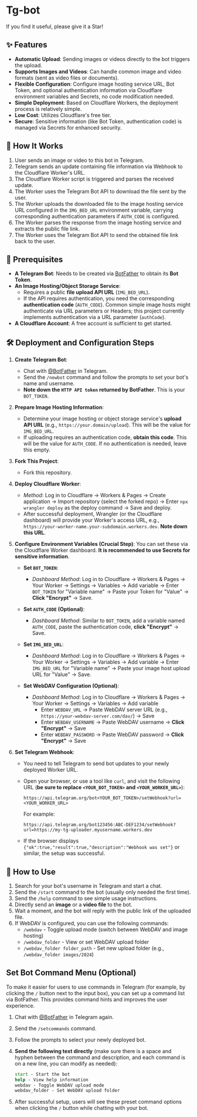 # Tg-bot

If you find it useful, please give it a Star!

## ✨ Features

*   **Automatic Upload**: Sending images or videos directly to the bot triggers the upload.
*   **Supports Images and Videos**: Can handle common image and video formats (sent as video files or documents).
*   **Flexible Configuration**: Configure image hosting service URL, Bot Token, and optional authentication information via Cloudflare environment variables and Secrets, no code modification needed.
*   **Simple Deployment**: Based on Cloudflare Workers, the deployment process is relatively simple.
*   **Low Cost**: Utilizes Cloudflare's free tier.
*   **Secure**: Sensitive information (like Bot Token, authentication code) is managed via Secrets for enhanced security.

## 🚀 How It Works

1.  User sends an image or video to this bot in Telegram.
2.  Telegram sends an update containing file information via Webhook to the Cloudflare Worker's URL.
3.  The Cloudflare Worker script is triggered and parses the received update.
4.  The Worker uses the Telegram Bot API to download the file sent by the user.
5.  The Worker uploads the downloaded file to the image hosting service URL configured in the `IMG_BED_URL` environment variable, carrying corresponding authentication parameters if `AUTH_CODE` is configured.
6.  The Worker parses the response from the image hosting service and extracts the public file link.
7.  The Worker uses the Telegram Bot API to send the obtained file link back to the user.

## 🔧 Prerequisites

*   **A Telegram Bot**: Needs to be created via [BotFather](https://t.me/BotFather) to obtain its **Bot Token**.
*   **An Image Hosting/Object Storage Service**:
    *   Requires a public **file upload API URL** (`IMG_BED_URL`).
    *   If the API requires authentication, you need the corresponding **authentication code** (`AUTH_CODE`). Common simple image hosts might authenticate via URL parameters or Headers; this project currently implements authentication via a URL parameter (`authCode`).
*   **A Cloudflare Account**: A free account is sufficient to get started.

## 🛠️ Deployment and Configuration Steps

1.  **Create Telegram Bot**:
    *   Chat with [@BotFather](https://t.me/BotFather) in Telegram.
    *   Send the `/newbot` command and follow the prompts to set your bot's name and username.
    *   **Note down the `HTTP API token` returned by BotFather**. This is your `BOT_TOKEN`.

2.  **Prepare Image Hosting Information**:
    *   Determine your image hosting or object storage service's **upload API URL** (e.g., `https://your.domain/upload`). This will be the value for `IMG_BED_URL`.
    *   If uploading requires an authentication code, **obtain this code**. This will be the value for `AUTH_CODE`. If no authentication is needed, leave this empty.

3.  **Fork This Project**:
    *   Fork this repository.

4.  **Deploy Cloudflare Worker**:
    *   *Method*: Log in to Cloudflare -> Workers & Pages -> Create application -> Import repository (select the forked repo) -> Enter `npx wrangler deploy` as the deploy command -> Save and deploy.
    *   After successful deployment, Wrangler (or the Cloudflare dashboard) will provide your Worker's access URL, e.g., `https://your-worker-name.your-subdomain.workers.dev`. **Note down this URL**.

5.  **Configure Environment Variables (Crucial Step)**:
    You can set these via the Cloudflare Worker dashboard. **It is recommended to use Secrets for sensitive information**.

    *   **Set `BOT_TOKEN`**:
        *   *Dashboard Method*: Log in to Cloudflare -> Workers & Pages -> Your Worker -> Settings -> Variables -> Add variable -> Enter `BOT_TOKEN` for "Variable name" -> Paste your Token for "Value" -> **Click "Encrypt"** -> Save.

    *   **Set `AUTH_CODE` (Optional)**:
        *   *Dashboard Method*: Similar to `BOT_TOKEN`, add a variable named `AUTH_CODE`, paste the authentication code, **click "Encrypt"** -> Save.

    *   **Set `IMG_BED_URL`**:
        *   *Dashboard Method*: Log in to Cloudflare -> Workers & Pages -> Your Worker -> Settings -> Variables -> Add variable -> Enter `IMG_BED_URL` for "Variable name" -> Paste your image host upload URL for "Value" -> Save.

    *   **Set WebDAV Configuration (Optional)**:
        *   *Dashboard Method*: Log in to Cloudflare -> Workers & Pages -> Your Worker -> Settings -> Variables -> Add variable
            * Enter `WEBDAV_URL` -> Paste WebDAV server URL (e.g., `https://your-webdav-server.com/dav/`) -> Save
            * Enter `WEBDAV_USERNAME` -> Paste WebDAV username -> **Click "Encrypt"** -> Save
            * Enter `WEBDAV_PASSWORD` -> Paste WebDAV password -> **Click "Encrypt"** -> Save

6.  **Set Telegram Webhook**:
    *   You need to tell Telegram to send bot updates to your newly deployed Worker URL.
    *   Open your browser, or use a tool like `curl`, and visit the following URL (**be sure to replace `<YOUR_BOT_TOKEN>` and `<YOUR_WORKER_URL>`**):

        ``` url
        https://api.telegram.org/bot<YOUR_BOT_TOKEN>/setWebhook?url=<YOUR_WORKER_URL>
        ```

        For example:

        ``` url
        https://api.telegram.org/bot123456:ABC-DEF1234/setWebhook?url=https://my-tg-uploader.myusername.workers.dev
        ```

    *   If the browser displays `{"ok":true,"result":true,"description":"Webhook was set"}` or similar, the setup was successful.

## 💬 How to Use

1.  Search for your bot's username in Telegram and start a chat.
2.  Send the `/start` command to the bot (usually only needed the first time).
3.  Send the `/help` command to see simple usage instructions.
4.  Directly send an **image** or a **video file** to the bot.
5.  Wait a moment, and the bot will reply with the public link of the uploaded file.
6.  If WebDAV is configured, you can use the following commands:
    - `/webdav` - Toggle upload mode (switch between WebDAV and image hosting)
    - `/webdav_folder` - View or set WebDAV upload folder
    - `/webdav_folder folder_path` - Set new upload folder (e.g., `/webdav_folder images/2024`)

## Set Bot Command Menu (Optional)

To make it easier for users to use commands in Telegram (for example, by clicking the `/` button next to the input box), you can set up a command list via BotFather. This provides command hints and improves the user experience.

1.  Chat with [@BotFather](https://t.me/BotFather) in Telegram again.
2.  Send the `/setcommands` command.
3.  Follow the prompts to select your newly deployed bot.
4.  **Send the following text directly** (make sure there is a space and hyphen between the command and description, and each command is on a new line, you can modify as needed):

    ``` cmd
    start - Start the bot
    help - View help information
    webdav - Toggle WebDAV upload mode
    webdav_folder - Set WebDAV upload folder
    ```

5.  After successful setup, users will see these preset command options when clicking the `/` button while chatting with your bot.